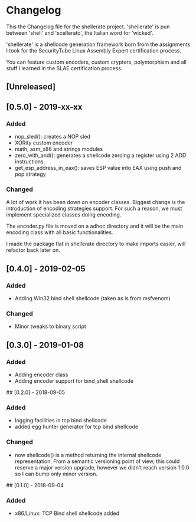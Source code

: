 # Changelog

This the Changelog file for the shellerate project. 'shellerate' is pun between
'shell' and 'scellerato', the Italian word for 'wicked'.

'shellerate' is a shellcode generation framework born from the assignments I
took for the SecurityTube Linux Assembly Expert certification process.

You can feature custom encoders, custom crypters, polymorphism and all stuff I
learned in the SLAE certification process.

## [Unreleased]

## [0.5.0] - 2019-xx-xx

### Added
- nop_sled(): creates a NOP sled
- XORity custom encoder
- math, asm_x86 and strings modules
- zero_with_and(): generates a shellcode zeroing a register using 2 ADD
  instructions.
- get_esp_address_in_eax(): saves ESP value into EAX using push and pop
  strategy

### Changed
A lot of work it has been down on encoder classes. Biggest change is the
introduction of encoding strategies support. For such a reason, we must
implement specialized classes doing encoding.

The encoder.py file is moved on a adhoc directory and it will be the main
encoding class with all basic functionalities.

I made the package flat in shellerate directory to make imports easier, will
refactor back later on.

## [0.4.0] - 2019-02-05
### Added
- Adding Win32 bind shell shellcode (taken as is from msfvenom)
### Changed
- Minor tweaks to binary script

## [0.3.0] - 2019-01-08
### Added
- Adding encoder class
- Adding encoder support for bind_shell shellcode

## [0.2.0] - 2018-09-05
### Added
- logging facilities in tcp bind shellcode
- added egg hunter generator for tcp bind shellcode

### Changed
- now shellcode() is a method returning the internal shellcode representation.
  From a semantic versioning point of view, this could reserve a major version
  upgrade, however we didn't reach version 1.0.0 so I can bump only minor
  version.

## [0.1.0] - 2018-09-04
### Added
- x86/Linux: TCP Bind shell shellcode added

